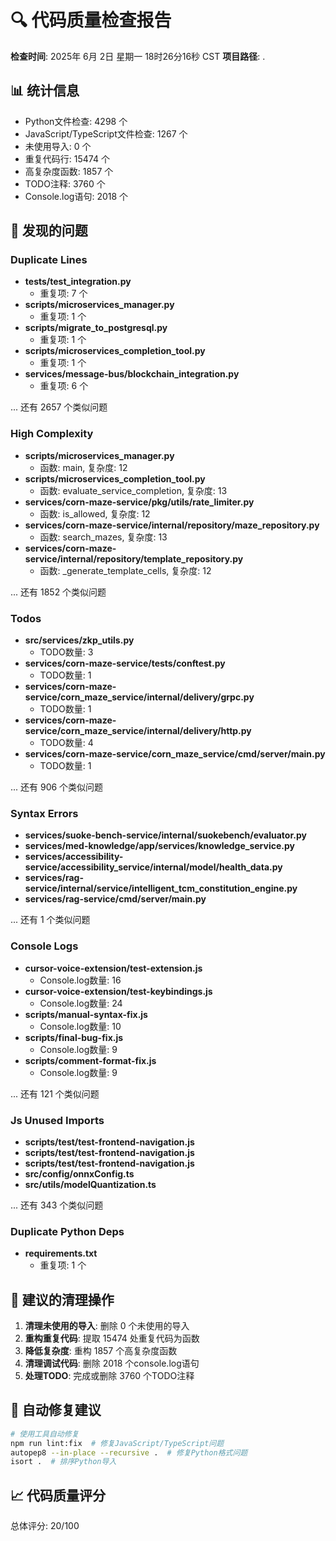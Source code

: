 # 🔍 代码质量检查报告

**检查时间**: 2025年 6月 2日 星期一 18时26分16秒 CST
**项目路径**: .

## 📊 统计信息

- Python文件检查: 4298 个
- JavaScript/TypeScript文件检查: 1267 个
- 未使用导入: 0 个
- 重复代码行: 15474 个
- 高复杂度函数: 1857 个
- TODO注释: 3760 个
- Console.log语句: 2018 个

## 🚨 发现的问题


### Duplicate Lines

- **tests/test_integration.py**
  - 重复项: 7 个
- **scripts/microservices_manager.py**
  - 重复项: 1 个
- **scripts/migrate_to_postgresql.py**
  - 重复项: 1 个
- **scripts/microservices_completion_tool.py**
  - 重复项: 1 个
- **services/message-bus/blockchain_integration.py**
  - 重复项: 6 个

... 还有 2657 个类似问题

### High Complexity

- **scripts/microservices_manager.py**
  - 函数: main, 复杂度: 12
- **scripts/microservices_completion_tool.py**
  - 函数: evaluate_service_completion, 复杂度: 13
- **services/corn-maze-service/pkg/utils/rate_limiter.py**
  - 函数: is_allowed, 复杂度: 12
- **services/corn-maze-service/internal/repository/maze_repository.py**
  - 函数: search_mazes, 复杂度: 13
- **services/corn-maze-service/internal/repository/template_repository.py**
  - 函数: _generate_template_cells, 复杂度: 12

... 还有 1852 个类似问题

### Todos

- **src/services/zkp_utils.py**
  - TODO数量: 3
- **services/corn-maze-service/tests/conftest.py**
  - TODO数量: 1
- **services/corn-maze-service/corn_maze_service/internal/delivery/grpc.py**
  - TODO数量: 1
- **services/corn-maze-service/corn_maze_service/internal/delivery/http.py**
  - TODO数量: 4
- **services/corn-maze-service/corn_maze_service/cmd/server/main.py**
  - TODO数量: 1

... 还有 906 个类似问题

### Syntax Errors

- **services/suoke-bench-service/internal/suokebench/evaluator.py**
- **services/med-knowledge/app/services/knowledge_service.py**
- **services/accessibility-service/accessibility_service/internal/model/health_data.py**
- **services/rag-service/internal/service/intelligent_tcm_constitution_engine.py**
- **services/rag-service/cmd/server/main.py**

... 还有 1 个类似问题

### Console Logs

- **cursor-voice-extension/test-extension.js**
  - Console.log数量: 16
- **cursor-voice-extension/test-keybindings.js**
  - Console.log数量: 24
- **scripts/manual-syntax-fix.js**
  - Console.log数量: 10
- **scripts/final-bug-fix.js**
  - Console.log数量: 9
- **scripts/comment-format-fix.js**
  - Console.log数量: 9

... 还有 121 个类似问题

### Js Unused Imports

- **scripts/test/test-frontend-navigation.js**
- **scripts/test/test-frontend-navigation.js**
- **scripts/test/test-frontend-navigation.js**
- **src/config/onnxConfig.ts**
- **src/utils/modelQuantization.ts**

... 还有 343 个类似问题

### Duplicate Python Deps

- **requirements.txt**
  - 重复项: 1 个


## 🎯 建议的清理操作

1. **清理未使用的导入**: 删除 0 个未使用的导入
2. **重构重复代码**: 提取 15474 处重复代码为函数
3. **降低复杂度**: 重构 1857 个高复杂度函数
4. **清理调试代码**: 删除 2018 个console.log语句
5. **处理TODO**: 完成或删除 3760 个TODO注释

## 🔧 自动修复建议

```bash
# 使用工具自动修复
npm run lint:fix  # 修复JavaScript/TypeScript问题
autopep8 --in-place --recursive .  # 修复Python格式问题
isort .  # 排序Python导入
```

## 📈 代码质量评分

总体评分: 20/100

